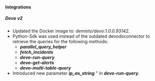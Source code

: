 
#### Integrations

##### Devo v2
- Updated the Docker image to: *demisto/devo:1.0.0.93142*.
- Python-Sdk was used instead of the outdated devodsconnector to retrieve the queries for the following methods:
  - ***parallel_query_helper***
  - ***fetch_incidents***
  - ***devo-run-query***
  - ***devo-get-alerts***
  - ***devo-multi-table-query***
- Introduced new parameter ***ip_as_string*** " in ***devo-run-query***.
